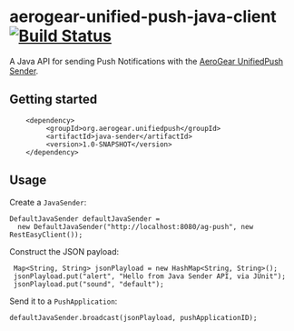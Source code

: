 # aerogear-unified-push-java-client [![Build Status](https://travis-ci.org/aerogear/aerogear-unified-push-java-client.png)](https://travis-ci.org/aerogear/aerogear-unified-push-java-client)


A Java API for sending Push Notifications with the [AeroGear UnifiedPush Sender](https://github.com/aerogear/aerogear-unified-push-server).

## Getting started

        <dependency>
             <groupId>org.aerogear.unifiedpush</groupId>
             <artifactId>java-sender</artifactId>
             <version>1.0-SNAPSHOT</version>
        </dependency>

## Usage

Create a ```JavaSender```:

    DefaultJavaSender defaultJavaSender =
      new DefaultJavaSender("http://localhost:8080/ag-push", new RestEasyClient());


Construct the JSON payload:

     Map<String, String> jsonPlayload = new HashMap<String, String>();
     jsonPlayload.put("alert", "Hello from Java Sender API, via JUnit");
     jsonPlayload.put("sound", "default");

Send it to a ```PushApplication```:

    defaultJavaSender.broadcast(jsonPlayload, pushApplicationID);
        
        


